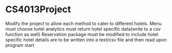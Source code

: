 # CS4013Project

Modify the project to allow each method to cater to different hotels.
Menu must choose hotel
analytics must return hotel specific data(write to a csv function as well)
Reservation package must be modified to include hotel specific
hotel details are to be written into a text/csv file and then read upon program start
